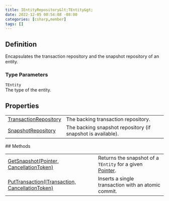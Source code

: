 ```yaml
---
title: IEntityRepository&lt;TEntity&gt;
date: 2022-12-05 00:54:08 -08:00
categories: [csharp,member]
tags: []
---
```


## Definition

Encapsulates the transaction repository and the snapshot repository of an entity.

### Type Parameters
`TEntity`<br />The type of the entity.
## Properties
<table><tr><td><!--/posts/csharp.member.entitydb.abstractions.entities.ientityrepository-1.transactionrepository/--><a href='#'>TransactionRepository</a></td><td>
The backing transaction repository.
</td></tr><tr><td><!--/posts/csharp.member.entitydb.abstractions.entities.ientityrepository-1.snapshotrepository/--><a href='#'>SnapshotRepository</a></td><td>
The backing snapshot repository (if snapshot is available).
</td></tr></table>
## Methods
<table><tr><td><!--/posts/csharp.member.entitydb.abstractions.entities.ientityrepository-1.getsnapshot/--><a href='#'>GetSnapshot(Pointer, CancellationToken)</a></td><td>
Returns the snapshot of a <code class='language-plaintext highlighter-rouge'>TEntity</code> for a given <a href='/posts/csharp.member.entitydb.abstractions.valueobjects.pointer/'>Pointer</a>.
</td></tr><tr><td><!--/posts/csharp.member.entitydb.abstractions.entities.ientityrepository-1.puttransaction/--><a href='#'>PutTransaction(ITransaction, CancellationToken)</a></td><td>
Inserts a single transaction with an atomic commit.
</td></tr></table>

